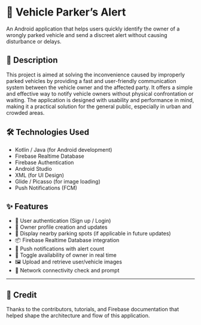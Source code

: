 # 🚗 Vehicle Parker’s Alert

An Android application that helps users quickly identify the owner of a wrongly parked vehicle and send a discreet alert without causing disturbance or delays.

## 📖 Description

This project is aimed at solving the inconvenience caused by improperly parked vehicles by providing a fast and user-friendly communication system between the vehicle owner and the affected party. It offers a simple and effective way to notify vehicle owners without physical confrontation or waiting. The application is designed with usability and performance in mind, making it a practical solution for the general public, especially in urban and crowded areas.

## 🛠️ Technologies Used

- Kotlin / Java (for Android development)
- Firebase Realtime Database
- Firebase Authentication
- Android Studio
- XML (for UI Design)
- Glide / Picasso (for image loading)
- Push Notifications (FCM)

## ✨ Features

- 🔐 User authentication (Sign up / Login)
- 👤 Owner profile creation and updates
- 📍 Display nearby parking spots (if applicable in future updates)
- 📦 Firebase Realtime Database integration
- 🚨 Push notifications with alert count
- 🔄 Toggle availability of owner in real time
- 🖼 Upload and retrieve user/vehicle images
- 📶 Network connectivity check and prompt


---

## 🙏 Credit

Thanks to the contributors, tutorials, and Firebase documentation that helped shape the architecture and flow of this application.
